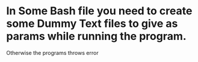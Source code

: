 # In Some Bash file you need to create some Dummy Text files to give as params while running the program.
Otherwise the programs throws error